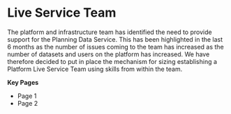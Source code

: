 # Live Service Team

The platform and infrastructure team has identified the need to provide support for the Planning Data Service. This has been highlighted in the last 6 months as the number of issues coming to the team has increased as the number of datasets and users on the platform has increased. We have therefore decided to put in place the mechanism for sizing establishing a Platform Live Service Team using skills from within the team.

**Key Pages**

* Page 1
* Page 2

